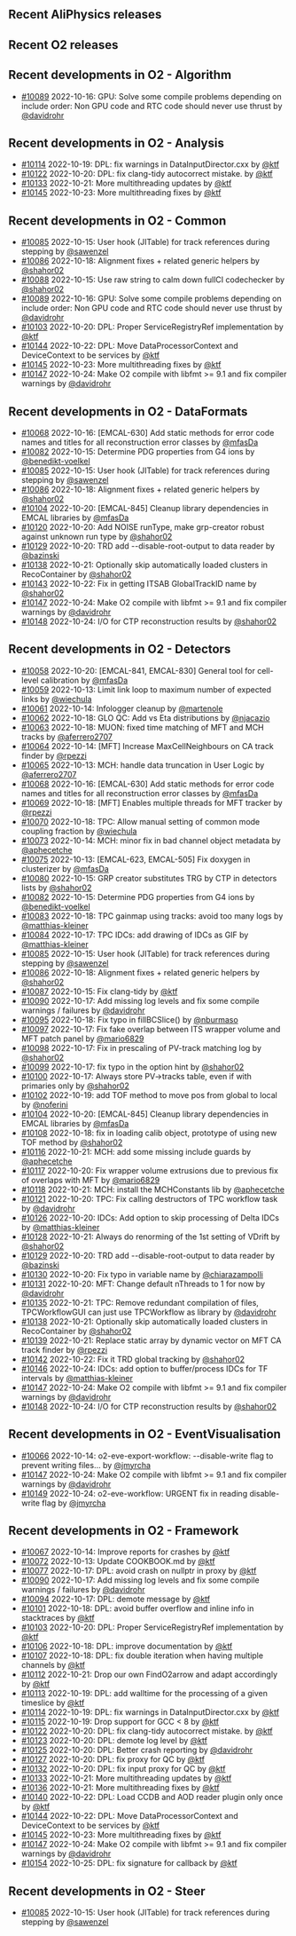 ## Recent AliPhysics releases
## Recent O2 releases
## Recent developments in O2 - Algorithm
- [\#10089](https://github.com/AliceO2Group/AliceO2/pull/10089) 2022-10-16: GPU: Solve some compile problems depending on include order: Non GPU code and RTC code should never use thrust by [@davidrohr](https://github.com/davidrohr)
## Recent developments in O2 - Analysis
- [\#10114](https://github.com/AliceO2Group/AliceO2/pull/10114) 2022-10-19: DPL: fix warnings in DataInputDirector.cxx by [@ktf](https://github.com/ktf)
- [\#10122](https://github.com/AliceO2Group/AliceO2/pull/10122) 2022-10-20: DPL: fix clang-tidy autocorrect mistake. by [@ktf](https://github.com/ktf)
- [\#10133](https://github.com/AliceO2Group/AliceO2/pull/10133) 2022-10-21: More multithreading updates by [@ktf](https://github.com/ktf)
- [\#10145](https://github.com/AliceO2Group/AliceO2/pull/10145) 2022-10-23: More multithreading fixes by [@ktf](https://github.com/ktf)
## Recent developments in O2 - Common
- [\#10085](https://github.com/AliceO2Group/AliceO2/pull/10085) 2022-10-15: User hook (JITable) for track references during stepping by [@sawenzel](https://github.com/sawenzel)
- [\#10086](https://github.com/AliceO2Group/AliceO2/pull/10086) 2022-10-18: Alignment fixes + related generic helpers by [@shahor02](https://github.com/shahor02)
- [\#10088](https://github.com/AliceO2Group/AliceO2/pull/10088) 2022-10-15: Use raw string to calm down fullCI codechecker by [@shahor02](https://github.com/shahor02)
- [\#10089](https://github.com/AliceO2Group/AliceO2/pull/10089) 2022-10-16: GPU: Solve some compile problems depending on include order: Non GPU code and RTC code should never use thrust by [@davidrohr](https://github.com/davidrohr)
- [\#10103](https://github.com/AliceO2Group/AliceO2/pull/10103) 2022-10-20: DPL: Proper ServiceRegistryRef implementation by [@ktf](https://github.com/ktf)
- [\#10144](https://github.com/AliceO2Group/AliceO2/pull/10144) 2022-10-22: DPL: Move DataProcessorContext and DeviceContext to be services by [@ktf](https://github.com/ktf)
- [\#10145](https://github.com/AliceO2Group/AliceO2/pull/10145) 2022-10-23: More multithreading fixes by [@ktf](https://github.com/ktf)
- [\#10147](https://github.com/AliceO2Group/AliceO2/pull/10147) 2022-10-24: Make O2 compile with libfmt >= 9.1 and fix compiler warnings by [@davidrohr](https://github.com/davidrohr)
## Recent developments in O2 - DataFormats
- [\#10068](https://github.com/AliceO2Group/AliceO2/pull/10068) 2022-10-16: [EMCAL-630] Add static methods for error code names and titles for all reconstruction error classes by [@mfasDa](https://github.com/mfasDa)
- [\#10082](https://github.com/AliceO2Group/AliceO2/pull/10082) 2022-10-15: Determine PDG properties from G4 ions by [@benedikt-voelkel](https://github.com/benedikt-voelkel)
- [\#10085](https://github.com/AliceO2Group/AliceO2/pull/10085) 2022-10-15: User hook (JITable) for track references during stepping by [@sawenzel](https://github.com/sawenzel)
- [\#10086](https://github.com/AliceO2Group/AliceO2/pull/10086) 2022-10-18: Alignment fixes + related generic helpers by [@shahor02](https://github.com/shahor02)
- [\#10104](https://github.com/AliceO2Group/AliceO2/pull/10104) 2022-10-20: [EMCAL-845] Cleanup library dependencies in EMCAL libraries by [@mfasDa](https://github.com/mfasDa)
- [\#10120](https://github.com/AliceO2Group/AliceO2/pull/10120) 2022-10-20: Add NOISE runType, make grp-creator robust against unknown run type by [@shahor02](https://github.com/shahor02)
- [\#10129](https://github.com/AliceO2Group/AliceO2/pull/10129) 2022-10-20: TRD add --disable-root-output to data reader by [@bazinski](https://github.com/bazinski)
- [\#10138](https://github.com/AliceO2Group/AliceO2/pull/10138) 2022-10-21: Optionally skip automatically loaded clusters in RecoContainer by [@shahor02](https://github.com/shahor02)
- [\#10143](https://github.com/AliceO2Group/AliceO2/pull/10143) 2022-10-22: Fix in getting ITSAB GlobalTrackID name by [@shahor02](https://github.com/shahor02)
- [\#10147](https://github.com/AliceO2Group/AliceO2/pull/10147) 2022-10-24: Make O2 compile with libfmt >= 9.1 and fix compiler warnings by [@davidrohr](https://github.com/davidrohr)
- [\#10148](https://github.com/AliceO2Group/AliceO2/pull/10148) 2022-10-24: I/O for CTP reconstruction results by [@shahor02](https://github.com/shahor02)
## Recent developments in O2 - Detectors
- [\#10058](https://github.com/AliceO2Group/AliceO2/pull/10058) 2022-10-20: [EMCAL-841, EMCAL-830] General tool for cell-level calibration by [@mfasDa](https://github.com/mfasDa)
- [\#10059](https://github.com/AliceO2Group/AliceO2/pull/10059) 2022-10-13: Limit link loop to maximum number of expected links by [@wiechula](https://github.com/wiechula)
- [\#10061](https://github.com/AliceO2Group/AliceO2/pull/10061) 2022-10-14: Infologger cleanup by [@martenole](https://github.com/martenole)
- [\#10062](https://github.com/AliceO2Group/AliceO2/pull/10062) 2022-10-18: GLO QC: Add vs Eta distributions by [@njacazio](https://github.com/njacazio)
- [\#10063](https://github.com/AliceO2Group/AliceO2/pull/10063) 2022-10-18: MUON: fixed time matching of MFT and MCH tracks by [@aferrero2707](https://github.com/aferrero2707)
- [\#10064](https://github.com/AliceO2Group/AliceO2/pull/10064) 2022-10-14: [MFT] Increase MaxCellNeighbours on CA track finder by [@rpezzi](https://github.com/rpezzi)
- [\#10065](https://github.com/AliceO2Group/AliceO2/pull/10065) 2022-10-13: MCH: handle data truncation in User Logic by [@aferrero2707](https://github.com/aferrero2707)
- [\#10068](https://github.com/AliceO2Group/AliceO2/pull/10068) 2022-10-16: [EMCAL-630] Add static methods for error code names and titles for all reconstruction error classes by [@mfasDa](https://github.com/mfasDa)
- [\#10069](https://github.com/AliceO2Group/AliceO2/pull/10069) 2022-10-18: [MFT] Enables multiple threads for MFT tracker  by [@rpezzi](https://github.com/rpezzi)
- [\#10070](https://github.com/AliceO2Group/AliceO2/pull/10070) 2022-10-18: TPC: Allow manual setting of common mode coupling fraction by [@wiechula](https://github.com/wiechula)
- [\#10073](https://github.com/AliceO2Group/AliceO2/pull/10073) 2022-10-14: MCH: minor fix in bad channel object metadata by [@aphecetche](https://github.com/aphecetche)
- [\#10075](https://github.com/AliceO2Group/AliceO2/pull/10075) 2022-10-13: [EMCAL-623, EMCAL-505] Fix doxygen in clusterizer by [@mfasDa](https://github.com/mfasDa)
- [\#10080](https://github.com/AliceO2Group/AliceO2/pull/10080) 2022-10-15: GRP creator substitutes TRG by CTP in detectors lists by [@shahor02](https://github.com/shahor02)
- [\#10082](https://github.com/AliceO2Group/AliceO2/pull/10082) 2022-10-15: Determine PDG properties from G4 ions by [@benedikt-voelkel](https://github.com/benedikt-voelkel)
- [\#10083](https://github.com/AliceO2Group/AliceO2/pull/10083) 2022-10-18: TPC gainmap using tracks: avoid too many logs by [@matthias-kleiner](https://github.com/matthias-kleiner)
- [\#10084](https://github.com/AliceO2Group/AliceO2/pull/10084) 2022-10-17: TPC IDCs: add drawing of IDCs as GIF by [@matthias-kleiner](https://github.com/matthias-kleiner)
- [\#10085](https://github.com/AliceO2Group/AliceO2/pull/10085) 2022-10-15: User hook (JITable) for track references during stepping by [@sawenzel](https://github.com/sawenzel)
- [\#10086](https://github.com/AliceO2Group/AliceO2/pull/10086) 2022-10-18: Alignment fixes + related generic helpers by [@shahor02](https://github.com/shahor02)
- [\#10087](https://github.com/AliceO2Group/AliceO2/pull/10087) 2022-10-15: Fix clang-tidy by [@ktf](https://github.com/ktf)
- [\#10090](https://github.com/AliceO2Group/AliceO2/pull/10090) 2022-10-17: Add missing log levels and fix some compile warnings / failures by [@davidrohr](https://github.com/davidrohr)
- [\#10095](https://github.com/AliceO2Group/AliceO2/pull/10095) 2022-10-18: Fix typo in fillBCSlice() by [@nburmaso](https://github.com/nburmaso)
- [\#10097](https://github.com/AliceO2Group/AliceO2/pull/10097) 2022-10-17: Fix fake overlap between ITS wrapper volume and MFT patch panel by [@mario6829](https://github.com/mario6829)
- [\#10098](https://github.com/AliceO2Group/AliceO2/pull/10098) 2022-10-17: Fix in prescaling of PV-track matching log by [@shahor02](https://github.com/shahor02)
- [\#10099](https://github.com/AliceO2Group/AliceO2/pull/10099) 2022-10-17: fix typo in the option hint by [@shahor02](https://github.com/shahor02)
- [\#10100](https://github.com/AliceO2Group/AliceO2/pull/10100) 2022-10-17: Always store PV->tracks table, even if with primaries only by [@shahor02](https://github.com/shahor02)
- [\#10102](https://github.com/AliceO2Group/AliceO2/pull/10102) 2022-10-19: add TOF method to move pos from global to local by [@noferini](https://github.com/noferini)
- [\#10104](https://github.com/AliceO2Group/AliceO2/pull/10104) 2022-10-20: [EMCAL-845] Cleanup library dependencies in EMCAL libraries by [@mfasDa](https://github.com/mfasDa)
- [\#10108](https://github.com/AliceO2Group/AliceO2/pull/10108) 2022-10-18: fix in loading calib object, prototype of using new TOF method by [@shahor02](https://github.com/shahor02)
- [\#10116](https://github.com/AliceO2Group/AliceO2/pull/10116) 2022-10-21: MCH: add some missing include guards by [@aphecetche](https://github.com/aphecetche)
- [\#10117](https://github.com/AliceO2Group/AliceO2/pull/10117) 2022-10-20: Fix wrapper volume extrusions due to previous fix of overlaps with MFT by [@mario6829](https://github.com/mario6829)
- [\#10118](https://github.com/AliceO2Group/AliceO2/pull/10118) 2022-10-21: MCH: install the MCHConstants lib by [@aphecetche](https://github.com/aphecetche)
- [\#10121](https://github.com/AliceO2Group/AliceO2/pull/10121) 2022-10-20: TPC: Fix calling destructors of TPC workflow task by [@davidrohr](https://github.com/davidrohr)
- [\#10126](https://github.com/AliceO2Group/AliceO2/pull/10126) 2022-10-20: IDCs: Add option to skip processing of Delta IDCs by [@matthias-kleiner](https://github.com/matthias-kleiner)
- [\#10128](https://github.com/AliceO2Group/AliceO2/pull/10128) 2022-10-21: Always do renorming of the 1st setting of VDrift by [@shahor02](https://github.com/shahor02)
- [\#10129](https://github.com/AliceO2Group/AliceO2/pull/10129) 2022-10-20: TRD add --disable-root-output to data reader by [@bazinski](https://github.com/bazinski)
- [\#10130](https://github.com/AliceO2Group/AliceO2/pull/10130) 2022-10-20: Fix typo in variable name by [@chiarazampolli](https://github.com/chiarazampolli)
- [\#10131](https://github.com/AliceO2Group/AliceO2/pull/10131) 2022-10-20: MFT: Change default nThreads to 1 for now by [@davidrohr](https://github.com/davidrohr)
- [\#10135](https://github.com/AliceO2Group/AliceO2/pull/10135) 2022-10-21: TPC: Remove redundant compilation of files, TPCWorkflowGUI can just use TPCWorkflow as library by [@davidrohr](https://github.com/davidrohr)
- [\#10138](https://github.com/AliceO2Group/AliceO2/pull/10138) 2022-10-21: Optionally skip automatically loaded clusters in RecoContainer by [@shahor02](https://github.com/shahor02)
- [\#10139](https://github.com/AliceO2Group/AliceO2/pull/10139) 2022-10-21: Replace static array by dynamic vector on MFT CA track finder by [@rpezzi](https://github.com/rpezzi)
- [\#10142](https://github.com/AliceO2Group/AliceO2/pull/10142) 2022-10-22: Fix it TRD global tracking by [@shahor02](https://github.com/shahor02)
- [\#10146](https://github.com/AliceO2Group/AliceO2/pull/10146) 2022-10-24: IDCs: add option to buffer/process IDCs for TF intervals by [@matthias-kleiner](https://github.com/matthias-kleiner)
- [\#10147](https://github.com/AliceO2Group/AliceO2/pull/10147) 2022-10-24: Make O2 compile with libfmt >= 9.1 and fix compiler warnings by [@davidrohr](https://github.com/davidrohr)
- [\#10148](https://github.com/AliceO2Group/AliceO2/pull/10148) 2022-10-24: I/O for CTP reconstruction results by [@shahor02](https://github.com/shahor02)
## Recent developments in O2 - EventVisualisation
- [\#10066](https://github.com/AliceO2Group/AliceO2/pull/10066) 2022-10-14: o2-eve-export-workflow: --disable-write flag to prevent writing files… by [@jmyrcha](https://github.com/jmyrcha)
- [\#10147](https://github.com/AliceO2Group/AliceO2/pull/10147) 2022-10-24: Make O2 compile with libfmt >= 9.1 and fix compiler warnings by [@davidrohr](https://github.com/davidrohr)
- [\#10149](https://github.com/AliceO2Group/AliceO2/pull/10149) 2022-10-24: o2-eve-workflow: URGENT fix in reading disable-write flag by [@jmyrcha](https://github.com/jmyrcha)
## Recent developments in O2 - Framework
- [\#10067](https://github.com/AliceO2Group/AliceO2/pull/10067) 2022-10-14: Improve reports for crashes by [@ktf](https://github.com/ktf)
- [\#10072](https://github.com/AliceO2Group/AliceO2/pull/10072) 2022-10-13: Update COOKBOOK.md by [@ktf](https://github.com/ktf)
- [\#10077](https://github.com/AliceO2Group/AliceO2/pull/10077) 2022-10-17: DPL: avoid crash on nullptr in proxy by [@ktf](https://github.com/ktf)
- [\#10090](https://github.com/AliceO2Group/AliceO2/pull/10090) 2022-10-17: Add missing log levels and fix some compile warnings / failures by [@davidrohr](https://github.com/davidrohr)
- [\#10094](https://github.com/AliceO2Group/AliceO2/pull/10094) 2022-10-17: DPL: demote message by [@ktf](https://github.com/ktf)
- [\#10101](https://github.com/AliceO2Group/AliceO2/pull/10101) 2022-10-18: DPL: avoid buffer overflow and inline info in stacktraces by [@ktf](https://github.com/ktf)
- [\#10103](https://github.com/AliceO2Group/AliceO2/pull/10103) 2022-10-20: DPL: Proper ServiceRegistryRef implementation by [@ktf](https://github.com/ktf)
- [\#10106](https://github.com/AliceO2Group/AliceO2/pull/10106) 2022-10-18: DPL: improve documentation by [@ktf](https://github.com/ktf)
- [\#10107](https://github.com/AliceO2Group/AliceO2/pull/10107) 2022-10-18: DPL: fix double iteration when having multiple channels by [@ktf](https://github.com/ktf)
- [\#10112](https://github.com/AliceO2Group/AliceO2/pull/10112) 2022-10-21: Drop our own FindO2arrow and adapt accordingly by [@ktf](https://github.com/ktf)
- [\#10113](https://github.com/AliceO2Group/AliceO2/pull/10113) 2022-10-19: DPL: add walltime for the processing of a given timeslice by [@ktf](https://github.com/ktf)
- [\#10114](https://github.com/AliceO2Group/AliceO2/pull/10114) 2022-10-19: DPL: fix warnings in DataInputDirector.cxx by [@ktf](https://github.com/ktf)
- [\#10115](https://github.com/AliceO2Group/AliceO2/pull/10115) 2022-10-19: Drop support for GCC < 8 by [@ktf](https://github.com/ktf)
- [\#10122](https://github.com/AliceO2Group/AliceO2/pull/10122) 2022-10-20: DPL: fix clang-tidy autocorrect mistake. by [@ktf](https://github.com/ktf)
- [\#10123](https://github.com/AliceO2Group/AliceO2/pull/10123) 2022-10-20: DPL: demote log level by [@ktf](https://github.com/ktf)
- [\#10125](https://github.com/AliceO2Group/AliceO2/pull/10125) 2022-10-20: DPL: Better crash reporting by [@davidrohr](https://github.com/davidrohr)
- [\#10127](https://github.com/AliceO2Group/AliceO2/pull/10127) 2022-10-20: DPL: fix proxy for QC by [@ktf](https://github.com/ktf)
- [\#10132](https://github.com/AliceO2Group/AliceO2/pull/10132) 2022-10-20: DPL: fix input proxy for QC by [@ktf](https://github.com/ktf)
- [\#10133](https://github.com/AliceO2Group/AliceO2/pull/10133) 2022-10-21: More multithreading updates by [@ktf](https://github.com/ktf)
- [\#10136](https://github.com/AliceO2Group/AliceO2/pull/10136) 2022-10-21: More multithreading fixes by [@ktf](https://github.com/ktf)
- [\#10140](https://github.com/AliceO2Group/AliceO2/pull/10140) 2022-10-22: DPL: Load CCDB and AOD reader plugin only once by [@ktf](https://github.com/ktf)
- [\#10144](https://github.com/AliceO2Group/AliceO2/pull/10144) 2022-10-22: DPL: Move DataProcessorContext and DeviceContext to be services by [@ktf](https://github.com/ktf)
- [\#10145](https://github.com/AliceO2Group/AliceO2/pull/10145) 2022-10-23: More multithreading fixes by [@ktf](https://github.com/ktf)
- [\#10147](https://github.com/AliceO2Group/AliceO2/pull/10147) 2022-10-24: Make O2 compile with libfmt >= 9.1 and fix compiler warnings by [@davidrohr](https://github.com/davidrohr)
- [\#10154](https://github.com/AliceO2Group/AliceO2/pull/10154) 2022-10-25: DPL: fix signature for callback by [@ktf](https://github.com/ktf)
## Recent developments in O2 - Steer
- [\#10085](https://github.com/AliceO2Group/AliceO2/pull/10085) 2022-10-15: User hook (JITable) for track references during stepping by [@sawenzel](https://github.com/sawenzel)
